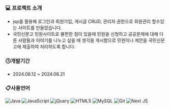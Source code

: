 

### 💻 프로젝트 소개

+ jsp를 활용해 로그인과 회원가입, 게시글 CRUD, 관리자 권한으로 회원관리 할수있는 사이트를 만들었습니다.
+ 국민신문고 민원사이트로 불편한 점이 있을때 민원을 신청하고 공공문제에 대해 다른 사람들과 이야기를 나누고 싶을 때 생각을 게시함으로 민원이나 제안을 국민신문고에 제출하여 처리하도록 합니다.

### 🕓개발기간

+ 2024.08.12 ~ 2024.08.21


### 📋사용언어


![Java](https://img.shields.io/badge/java-%23ED8B00.svg?style=for-the-badge&logo=openjdk&logoColor=white)
![JavaScript](https://img.shields.io/badge/javascript-%23323330.svg?style=for-the-badge&logo=javascript&logoColor=%23F7DF1E)
![jQuery](https://img.shields.io/badge/jquery-%230769AD.svg?style=for-the-badge&logo=jquery&logoColor=white)
![HTML5](https://img.shields.io/badge/html5-%23E34F26.svg?style=for-the-badge&logo=html5&logoColor=white)
![MySQL](https://img.shields.io/badge/mysql-4479A1.svg?style=for-the-badge&logo=mysql&logoColor=white)
![Git](https://img.shields.io/badge/git-%23F05033.svg?style=for-the-badge&logo=git&logoColor=white)
![Next JS](https://img.shields.io/badge/Next-black?style=for-the-badge&logo=next.js&logoColor=white)


